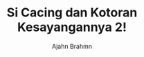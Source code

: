 ---
title: Si Cacing dan Kotoran Kesayangannya 2!
author: Ajahn Brahmn
image: si-cacing-kotoran-kesayangannya-2.jpg
---
